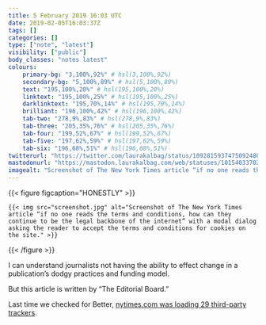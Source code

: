 ```yaml
---
title: 5 February 2019 16:03 UTC
date: 2019-02-05T16:03:37Z
tags: []
categories: []
type: ["note", "latest"]
visibility: ["public"]
body_classes: "notes latest"
colours:
    primary-bg: "3,100%,92%" # hsl(3,100%,92%)
    secondary-bg: "5,100%,89%" # hsl(5,100%,89%)
    text: "195,100%,20%" # hsl(195,100%,20%)
    linktext: "195,100%,25%" # hsl(195,100%,25%)
    darklinktext: "195,70%,14%" # hsl(195,70%,14%)
    brilliant: "196,100%,42%" # hsl(196,100%,42%)
    tab-two: "278,9%,83%" # hsl(278,9%,83%)
    tab-three: "205,35%,76%" # hsl(205,35%,76%)
    tab-four: "199,52%,67%" # hsl(199,52%,67%)
    tab-five: "197,62%,59%" # hsl(197,62%,59%)
    tab-six: "196,68%,51%" # hsl(196,68%,51%)
twitterurl: "https://twitter.com/laurakalbag/status/1092815937475092480"
mastodonurl: "https://mastodon.laurakalbag.com/web/statuses/101540337029763143"
imagealt: "Screenshot of The New York Times article “if no one reads the terms and conditions, how can they continue to be the legal backbone of the internet” with a modal dialog asking the reader to accept the terms and conditions for cookies on the site."
---
```


{{< figure figcaption="HONESTLY" >}}

    {{< img src="screenshot.jpg" alt="Screenshot of The New York Times article “if no one reads the terms and conditions, how can they continue to be the legal backbone of the internet” with a modal dialog asking the reader to accept the terms and conditions for cookies on the site." >}}

{{< /figure >}}

I can understand journalists not having the ability to effect change in a publication’s dodgy practices and funding model.

But this article is written by “The Editorial Board.”

Last time we checked for Better, [nytimes.com was loading 29 third-party trackers](https://better.fyi/sites/nytimes.com/).